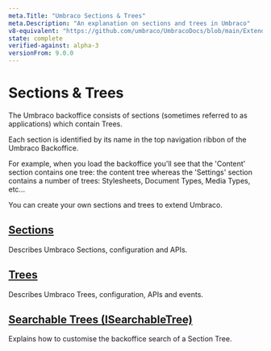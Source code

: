 ```yaml
---
meta.Title: "Umbraco Sections & Trees"
meta.Description: "An explanation on sections and trees in Umbraco"
v8-equivalent: "https://github.com/umbraco/UmbracoDocs/blob/main/Extending/Section-Trees/index.md"
state: complete
verified-against: alpha-3
versionFrom: 9.0.0
---
```


# Sections & Trees

The Umbraco backoffice consists of sections (sometimes referred to as applications) which contain Trees.

Each section is identified by its name in the top navigation ribbon of the Umbraco Backoffice.

For example, when you load the backoffice you'll see that the 'Content' section contains one tree: the content tree whereas the 'Settings' section contains a number of trees: Stylesheets, Document Types, Media Types, etc...

You can create your own sections and trees to extend Umbraco.

## [Sections](sections.md)

Describes Umbraco Sections, configuration and APIs.

## [Trees](trees.md)

Describes Umbraco Trees, configuration, APIs and events.

## [Searchable Trees (ISearchableTree)](Searchable-Trees)

Explains how to customise the backoffice search of a Section Tree.
